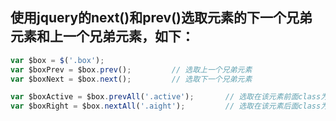 ## 使用jquery的next()和prev()选取元素的下一个兄弟元素和上一个兄弟元素，如下：
```javascript
var $box = $('.box');
var $boxPrev = $box.prev();			// 选取上一个兄弟元素
var $boxNext = $box.next();			// 选取下一个兄弟元素

var $boxActive = $box.prevAll('.active');		// 选取在该元素前面class为.active的兄弟元素
var $boxRight = $box.nextAll('.aight');			// 选取在该元素后面class为.aight的兄弟元素
```
